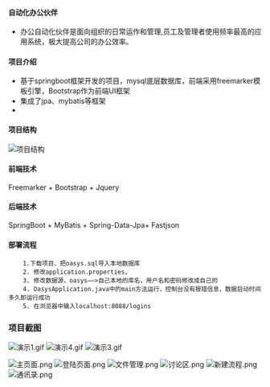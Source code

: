 #### 自动化办公伙伴
 - 办公自动化伙伴是面向组织的日常运作和管理,员工及管理者使用频率最高的应用系统，极大提高公司的办公效率。

#### 项目介绍
- 基于springboot框架开发的项目，mysql底层数据库，前端采用freemarker模板引擎，Bootstrap作为前端UI框架
- 集成了jpa、mybatis等框架
- 
#### 项目结构
![项目结构](https://images.gitee.com/uploads/images/2018/0926/164310_e781580c_1277461.png "项目结构目录.png")

#### 前端技术
Freemarker + Bootstrap + Jquery

#### 后端技术
SpringBoot + MyBatis + Spring-Data-Jpa+ Fastjson

#### 部署流程

	    1.下载项目、把oasys.sql导入本地数据库
		2. 修改application.properties，
		3. 修改数据源，oasys——>自己本地的库名，用户名和密码修改成自己的
		4. OasysApplication.java中的main方法运行，控制台没有报错信息，数据启动时间多久即运行成功
		5. 在浏览器中输入localhost:8088/logins

###  项目截图

![演示1.gif](https://images.gitee.com/uploads/images/2019/0927/141250_aeec4d38_1277461.gif)
![演示4.gif](https://i.loli.net/2018/09/26/5bab4565b121e.gif)
![演示3.gif](https://images.gitee.com/uploads/images/2019/0927/141251_4ef0327c_1277461.gif)

![主页面.png](https://images.gitee.com/uploads/images/2019/0927/141250_2286d104_1277461.png)
![登陆页面.png](https://images.gitee.com/uploads/images/2019/0927/141250_f5277aa8_1277461.png)
![文件管理.png](https://images.gitee.com/uploads/images/2019/0927/141250_491ce25d_1277461.png)
![讨论区.png](https://images.gitee.com/uploads/images/2019/0927/141251_d4992cd4_1277461.png)
![新建流程.png](https://images.gitee.com/uploads/images/2019/0927/141251_c7d89853_1277461.png)
![通讯录.png](https://images.gitee.com/uploads/images/2019/0927/141251_bcf9cbda_1277461.png)
